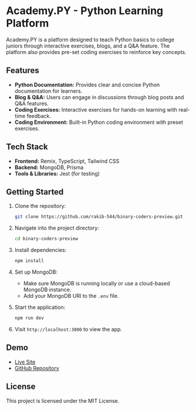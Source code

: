 # Academy.PY - Python Learning Platform

Academy.PY is a platform designed to teach Python basics to college juniors through interactive exercises, blogs, and a Q&A feature. The platform also provides pre-set coding exercises to reinforce key concepts.

## Features
- **Python Documentation:** Provides clear and concise Python documentation for learners.
- **Blog & Q&A:** Users can engage in discussions through blog posts and Q&A features.
- **Coding Exercises:** Interactive exercises for hands-on learning with real-time feedback.
- **Coding Environment:** Built-in Python coding environment with preset exercises.

## Tech Stack
- **Frontend:** Remix, TypeScript, Tailwind CSS
- **Backend:** MongoDB, Prisma
- **Tools & Libraries:** Jest (for testing)

## Getting Started

1. Clone the repository:
    ```bash
    git clone https://github.com/rakib-544/binary-coders-preview.git
    ```

2. Navigate into the project directory:
    ```bash
    cd binary-coders-preview
    ```

3. Install dependencies:
    ```bash
    npm install
    ```

4. Set up MongoDB:
    - Make sure MongoDB is running locally or use a cloud-based MongoDB instance.
    - Add your MongoDB URI to the `.env` file.

5. Start the application:
    ```bash
    npm run dev
    ```

6. Visit `http://localhost:3000` to view the app.

## Demo

- [Live Site](http://your-live-site.com)
- [GitHub Repository](https://github.com/yourusername/academy-py)

## License
This project is licensed under the MIT License.
